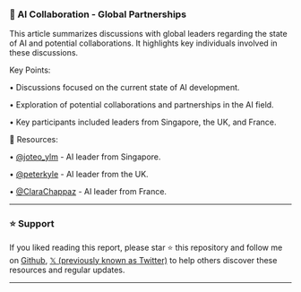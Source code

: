 ### 🤖 AI Collaboration - Global Partnerships

This article summarizes discussions with global leaders regarding the state of AI and potential collaborations.  It highlights key individuals involved in these discussions.


Key Points:

•  Discussions focused on the current state of AI development.


•  Exploration of potential collaborations and partnerships in the AI field.


•  Key participants included leaders from Singapore, the UK, and France.



🔗 Resources:

• [@joteo_ylm](https://twitter.com/joteo_ylm) - AI leader from Singapore.

• [@peterkyle](https://twitter.com/peterkyle) - AI leader from the UK.

• [@ClaraChappaz](https://twitter.com/ClaraChappaz) - AI leader from France.


---

### ⭐️ Support

If you liked reading this report, please star ⭐️ this repository and follow me on [Github](https://github.com/Drix10), [𝕏 (previously known as Twitter)](https://x.com/DRIX_10_) to help others discover these resources and regular updates.

---